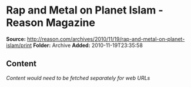 # Rap and Metal on Planet Islam - Reason Magazine

**Source:** http://reason.com/archives/2010/11/19/rap-and-metal-on-planet-islam/print
**Folder:** Archive
**Added:** 2010-11-19T23:35:58




## Content
*Content would need to be fetched separately for web URLs*
